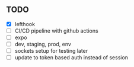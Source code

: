 ## TODO

 - [x] lefthook
 - [ ] CI/CD pipeline with github actions
 - [ ] expo
 - [ ] dev, staging, prod, env
 - [ ] sockets setup for testing later
 - [ ] update to token based auth instead of session